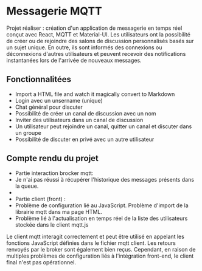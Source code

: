# Messagerie MQTT
Projet réaliser : création d'un application de messagerie  en temps réel conçut avec React, MQTT et Material-UI. Les utilisateurs ont la possibilité de créer ou de rejoindre des salons de discussion personnalisés basés sur un sujet unique. En outre, ils sont informés des connexions ou déconnexions d'autres utilisateurs et peuvent recevoir des notifications instantanées lors de l'arrivée de nouveaux messages.

## Fonctionnalitées

- Import a HTML file and watch it magically convert to Markdown
- Login avec un unsername (unique)
- Chat général pour discuter 
- Possibilité de créer un canal de discussion avec un nom 
- Inviter des utilisateurs dans un canal de discussion 
- Un utilisateur peut rejoindre un canal, quitter un canal et discuter dans un groupe
- Possibilité de discuter en privé avec un autre utilisateur

## Compte rendu du projet 

- Partie interaction brocker mqtt: 
- Je n'ai pas réussi à récupérer l'historique des messages présents dans la queue. 
- 
- Partie client (front) : 
- Problème de configuration lié au JavaScript. Problème d'import de la librairie mqtt dans ma page HTML.
- Problème lié à l'actualisation en temps réel de la liste des utilisateurs stockée dans le client mqtt.js

Le client mqtt interagit correctement et peut être utilisé en appelant les fonctions JavaScript définies dans le fichier mqtt client. Les retours renvoyés par le broker sont également bien reçus. Cependant, en raison de multiples problèmes de configuration liés à l'intégration front-end, le client final n'est pas opérationnel.

